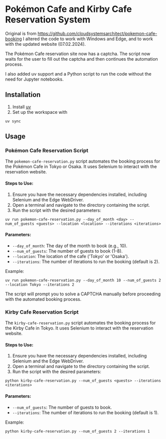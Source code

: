 # Pokémon Cafe and Kirby Cafe Reservation System

Original is from https://github.com/cloudsystemsarchitect/pokemon-cafe-booking
I altered the code to work with Windows and Edge, and to work with the updated website (07.02.2024).

The Pokémon Cafe reservation site now has a captcha. The script now waits for the user to fill out the captcha and then continues the automation process.

I also added uv support and a Python script to run the code without the need for Jupyter notebooks.

## Installation

1. Install [uv](https://docs.astral.sh/uv/getting-started/)
2. Set up the workspace with

```shell
uv sync
```

## Usage

### Pokémon Cafe Reservation Script

The `pokemon-cafe-reservation.py` script automates the booking process for the Pokémon Cafe in Tokyo or Osaka. It uses Selenium to interact with the reservation website.

#### Steps to Use:

1. Ensure you have the necessary dependencies installed, including Selenium and the Edge WebDriver.
2. Open a terminal and navigate to the directory containing the script.
3. Run the script with the desired parameters:

```shell
uv run pokemon-cafe-reservation.py --day_of_month <day> --num_of_guests <guests> --location <location> --iterations <iterations>
```

#### Parameters:

- `--day_of_month`: The day of the month to book (e.g., 10).
- `--num_of_guests`: The number of guests to book (1-8).
- `--location`: The location of the cafe ('Tokyo' or 'Osaka').
- `--iterations`: The number of iterations to run the booking (default is 2).

Example:

```shell
uv run pokemon-cafe-reservation.py --day_of_month 10 --num_of_guests 2 --location Tokyo --iterations 2
```

The script will prompt you to solve a CAPTCHA manually before proceeding with the automated booking process.

### Kirby Cafe Reservation Script

The `kirby-cafe-reservation.py` script automates the booking process for the Kirby Cafe in Tokyo. It uses Selenium to interact with the reservation website.

#### Steps to Use:

1. Ensure you have the necessary dependencies installed, including Selenium and the Edge WebDriver.
2. Open a terminal and navigate to the directory containing the script.
3. Run the script with the desired parameters:

```shell
python kirby-cafe-reservation.py --num_of_guests <guests> --iterations <iterations>
```

#### Parameters:

- `--num_of_guests`: The number of guests to book.
- `--iterations`: The number of iterations to run the booking (default is 1).

Example:

```shell
python kirby-cafe-reservation.py --num_of_guests 2 --iterations 1
```

